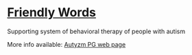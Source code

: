 # [Friendly Words](http://autyzm.eti.pg.gda.pl/)
Supporting system of behavioral therapy of people with autism

More info available: [Autyzm PG web page](http://autyzm.eti.pg.gda.pl/)
